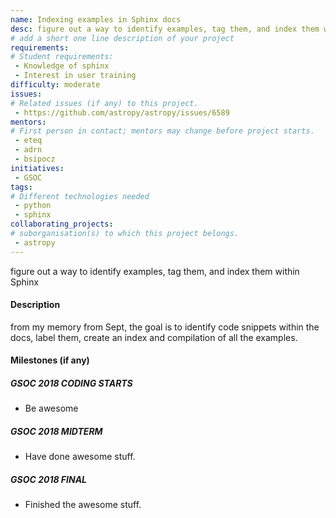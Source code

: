 ```yaml
---
name: Indexing examples in Sphinx docs
desc: figure out a way to identify examples, tag them, and index them within Sphinx
# add a short one line description of your project
requirements:
# Student requirements:
 - Knowledge of sphinx
 - Interest in user training
difficulty: moderate
issues:
# Related issues (if any) to this project.
 - https://github.com/astropy/astropy/issues/6589
mentors:
# First person in contact; mentors may change before project starts.
 - eteq
 - adrn
 - bsipocz
initiatives:
 - GSOC
tags:
# Different technologies needed
 - python
 - sphinx
collaborating_projects:
# suborganisation(s) to which this project belongs.
 - astropy
---
```

figure out a way to identify examples, tag them, and index them within Sphinx

#### Description

from my memory from Sept, the goal is to identify code snippets within the docs, label them, create an index and compilation of all the examples.

#### Milestones (if any)

##### GSOC 2018 CODING STARTS

* Be awesome

##### GSOC 2018 MIDTERM

* Have done awesome stuff.

##### GSOC 2018 FINAL

* Finished the awesome stuff.
